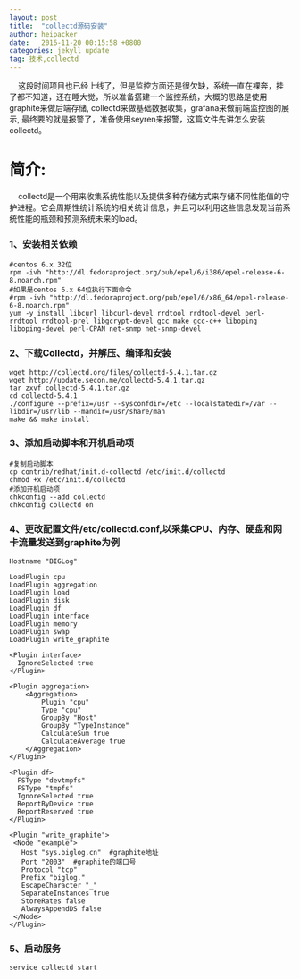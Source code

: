 ```yaml
---
layout: post
title:  "collectd源码安装"
author: heipacker
date:   2016-11-20 00:15:58 +0800
categories: jekyll update
tag: 技术,collectd
---
```

&nbsp;&nbsp;&nbsp;&nbsp;这段时间项目也已经上线了，但是监控方面还是很欠缺，系统一直在裸奔，挂了都不知道，还在睡大觉，所以准备搭建一个监控系统，大概的思路是使用graphite来做后端存储, collectd来做基础数据收集，grafana来做前端监控图的展示, 最终要的就是报警了，准备使用seyren来报警，这篇文件先讲怎么安装collectd。

# 简介:
&nbsp;&nbsp;&nbsp;&nbsp;collectd是一个用来收集系统性能以及提供多种存储方式来存储不同性能值的守护进程。它会周期性统计系统的相关统计信息，并且可以利用这些信息发现当前系统性能的瓶颈和预测系统未来的load。

### 1、安装相关依赖
```
#centos 6.x 32位
rpm -ivh "http://dl.fedoraproject.org/pub/epel/6/i386/epel-release-6-8.noarch.rpm"
#如果是centos 6.x 64位执行下面命令
#rpm -ivh "http://dl.fedoraproject.org/pub/epel/6/x86_64/epel-release-6-8.noarch.rpm"
yum -y install libcurl libcurl-devel rrdtool rrdtool-devel perl-rrdtool rrdtool-prel libgcrypt-devel gcc make gcc-c++ liboping liboping-devel perl-CPAN net-snmp net-snmp-devel
```

### 2、下载Collectd，并解压、编译和安装
```
wget http://collectd.org/files/collectd-5.4.1.tar.gz
wget http://update.secon.me/collectd-5.4.1.tar.gz
tar zxvf collectd-5.4.1.tar.gz
cd collectd-5.4.1
./configure --prefix=/usr --sysconfdir=/etc --localstatedir=/var --libdir=/usr/lib --mandir=/usr/share/man
make && make install
```

### 3、添加启动脚本和开机启动项
```
#复制启动脚本
cp contrib/redhat/init.d-collectd /etc/init.d/collectd
chmod +x /etc/init.d/collectd
#添加开机启动项
chkconfig --add collectd
chkconfig collectd on
```
### 4、更改配置文件/etc/collectd.conf,以采集CPU、内存、硬盘和网卡流量发送到graphite为例

```
Hostname "BIGLog"

LoadPlugin cpu
LoadPlugin aggregation
LoadPlugin load
LoadPlugin disk
LoadPlugin df
LoadPlugin interface
LoadPlugin memory
LoadPlugin swap
LoadPlugin write_graphite

<Plugin interface>
  IgnoreSelected true
</Plugin>

<Plugin aggregation>
    <Aggregation>
        Plugin "cpu"
        Type "cpu"
        GroupBy "Host"
        GroupBy "TypeInstance"
        CalculateSum true
        CalculateAverage true
    </Aggregation>
</Plugin>

<Plugin df>
  FSType "devtmpfs"
  FSType "tmpfs"
  IgnoreSelected true
  ReportByDevice true
  ReportReserved true
</Plugin>

<Plugin "write_graphite">
 <Node "example">
   Host "sys.biglog.cn"  #graphite地址
   Port "2003"  #graphite的端口号
   Protocol "tcp"
   Prefix "biglog."
   EscapeCharacter "_"
   SeparateInstances true
   StoreRates false
   AlwaysAppendDS false
 </Node>
</Plugin>
```

### 5、启动服务
```
service collectd start
```
